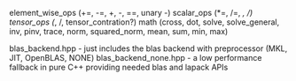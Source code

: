 element_wise_ops (+=, -=, +, -, ==, unary -)
scalar_ops (*=, /=, *, /)
tensor_ops (*, /, tensor_contration?)
math (cross, dot, solve, solve_general, inv, pinv, trace, norm, squared_norm, mean, sum, min, max)

blas_backend.hpp - just includes the blas backend with preprocessor (MKL, JIT, OpenBLAS, NONE)
blas_backend_none.hpp - a low performance fallback in pure C++ providing needed blas and lapack APIs
